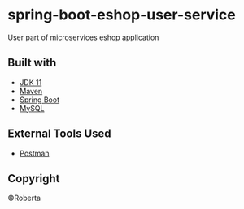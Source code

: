 # spring-boot-eshop-user-service

User part of microservices eshop application

## Built with
* [JDK 11](https://www.oracle.com/technetwork/java/javase/downloads/jdk11-downloads-5066655.html)
* [Maven](https://maven.apache.org/)
* [Spring Boot](https://spring.io/projects/spring-boot)
* [MySQL](https://www.mysql.com/)

## External Tools Used
* [Postman](https://www.getpostman.com/)

## Copyright
©Roberta
